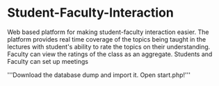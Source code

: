 # Student-Faculty-Interaction
Web based platform for making student-faculty interaction easier. The platform provides real time coverage of the topics being taught in the lectures with student's ability to rate the topics on their understanding. Faculty can view the ratings of the class as an aggregate. Students and Faculty can set up meetings

'''Download the database dump and import it. Open start.php!'''
